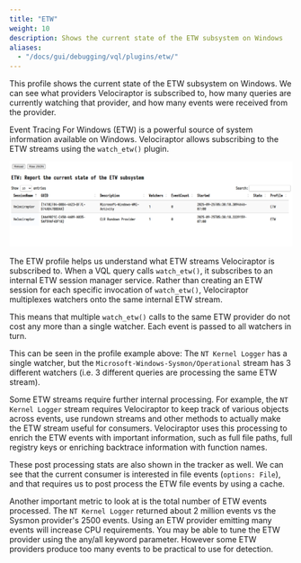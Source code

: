 ```yaml
---
title: "ETW"
weight: 10
description: Shows the current state of the ETW subsystem on Windows
aliases:
  - "/docs/gui/debugging/vql/plugins/etw/"
---
```


This profile shows the current state of the ETW subsystem on Windows. We can see
what providers Velociraptor is subscribed to, how many queries are currently
watching that provider, and how many events were received from the provider.

Event Tracing For Windows (ETW) is a powerful source of system
information available on Windows. Velociraptor allows subscribing to
the ETW streams using the `watch_etw()` plugin.

![Inspecting the ETW subsystem](etw_profile.png)

The ETW profile helps us understand what ETW streams Velociraptor is
subscribed to. When a VQL query calls `watch_etw()`, it subscribes to
an internal ETW session manager service. Rather than creating an ETW
session for each specific invocation of `watch_etw()`, Velociraptor
multiplexes watchers onto the same internal ETW stream.

This means that multiple `watch_etw()` calls to the same ETW provider
do not cost any more than a single watcher. Each event is passed to
all watchers in turn.

This can be seen in the profile example above: The `NT Kernel Logger`
has a single watcher, but the `Microsoft-Windows-Sysmon/Operational`
stream has 3 different watchers (i.e. 3 different queries are
processing the same ETW stream).

Some ETW streams require further internal processing. For example, the
`NT Kernel Logger` stream requires Velociraptor to keep track of
various objects across events, use rundown streams and other methods
to actually make the ETW stream useful for consumers. Velociraptor
uses this processing to enrich the ETW events with important
information, such as full file paths, full registry keys or enriching
backtrace information with function names.

These post processing stats are also shown in the tracker as well. We
can see that the current consumer is interested in file events
(`options: File`), and that requires us to post process the ETW file
events by using a cache.

Another important metric to look at is the total number of ETW events
processed. The `NT Kernel Logger` returned about 2 million events vs
the Sysmon provider's 2500 events. Using an ETW provider emitting many
events will increase CPU requirements. You may be able to tune the ETW
provider using the any/all keyword parameter. However some ETW
providers produce too many events to be practical to use for
detection.
